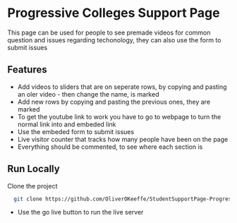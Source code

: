 # Progressive Colleges Support Page

This page can be used for people to see premade videos for common question and issues regarding techonology, they can also use the form to submit issues


## Features

- Add videos to sliders that are on seperate rows, by copying and pasting an oler video - then change the name, is marked
- Add new rows by copying and pasting the previous ones, they are marked
- To get the youtube link to work you have to go to  webpage to turn the normal link into and embeded link
- Use the embeded form to submit issues 
- Live visitor counter that tracks how many people have been on the page
- Everything should be commented, to see where each section is

## Run Locally

Clone the project

```bash
  git clone https://github.com/OliverOKeeffe/StudentSupportPage-ProgressiveColleges.git
```

- Use the go live button to run the live server
